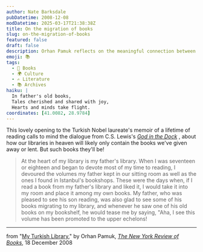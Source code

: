 ```yaml
---
author: Nate Barksdale
pubDatetime: 2008-12-08
modDatetime: 2025-03-17T21:38:38Z
title: On the migration of books
slug: on-the-migration-of-books
featured: false
draft: false
description: Orhan Pamuk reflects on the meaningful connection between his reading journey and his father's library, evoking thoughts on the books we cherish and share.
emoji: 📚
tags:
  - 📖 Books
  - 🌍 Culture
  - ✍️ Literature
  - 📚 Archives
haiku: |
  In father's old books,  
  Tales cherished and shared with joy,  
  Hearts and minds take flight.
coordinates: [41.0082, 28.9784]
---
```


This lovely opening to the Turkish Nobel laureate's memoir of a lifetime of reading calls to mind the dialogue from C.S. Lewis's _[God in the Dock](http://books.google.com/books?id=fg8XtMnARZ8C&pg=PA123&dq=c.s.+lewis+%22library+in+heaven%22&ei=cYU9SauWE5TUlQSRxKzBBA)_ , about how our libraries in heaven will likely only contain the books we've given away or lent. But such books they'll be!

> At the heart of my library is my father's library. When I was seventeen or eighteen and began to devote most of my time to reading, I devoured the volumes my father kept in our sitting room as well as the ones I found in Istanbul's bookshops. These were the days when, if I read a book from my father's library and liked it, I would take it into my room and place it among my own books. My father, who was pleased to see his son reading, was also glad to see some of his books migrating to my library, and whenever he saw one of his old books on my bookshelf, he would tease me by saying, "Aha, I see this volume has been promoted to the upper echelons!

---

from "[My Turkish Library](http://www.nybooks.com/articles/22182)," by Orhan Pamuk, [_The New York Review of Books_](http://www.nybooks.com/articles/22182), 18 December 2008
